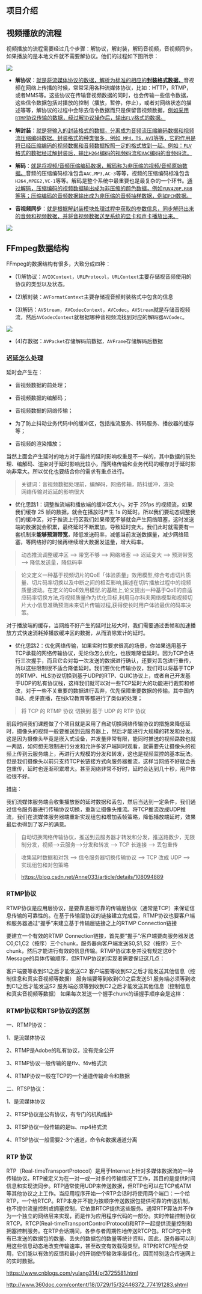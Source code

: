 ## 项目介绍


## 视频播放的流程

视频播放的流程需要经过几个步骤：解协议，解封装，解码音视频，音视频同步。如果播放的是本地文件就不需要解协议。他们的过程如下图所示：

![](./img/project/视频播放流程.png)

- **解协议**：<u>就是将流媒体协议的数据，解析为标准的相应的**封装格式数据**，</u>音视频在网络上传播的时候，常常采用各种流媒体协议，比如：HTTP，RTMP，或者MMS等。这些协议在传输音视频数据的同时，也会传输一些信令数据，这些信令数据包括对播放的控制（播放，暂停，停止），或者对网络状态的描述等等，解协议的过程中会除去信令数据而只是保留音视频数据，<u>例如采用`RTMP`协议传输的数据，经过解协议操作后，输出`FLV`格式的数据。</u>

- **解封装**：<u>就是将输入的封装格式的数据，分离成为音频流压缩编码数据和视频流压缩编码数据。封装格式的种类很多，例如` MP4，TS，AVI`等等，它的作用是将已经压缩编码的视频数据和音频数据按照一定的格式放到一起。例如：`FLV`格式的数据经过解封装后，输出`H264`编码的视频码流和`AAC`编码的音频码流。</u>

- **解码**：<u>就是将视频/音频压缩编码数据，解码称为非压缩的视频/音频原始数据。</u>音频的压缩编码标准包含`AAC,MP3,AC-3`等等，视频的压缩编码标准包含`H264,MPEG2,VC-1`等等。解码是整个系统中最重要也是最复杂的一个环节。<u>通过解码，压缩编码的视频数据输出成为非压缩的颜色数据，例如`YUV420P,RGB`等等；压缩编码的音频数据输出成为非压缩的音频抽样数据，例如`PCM`数据。</u>

- **音视频同步**：<u>就是根据解封装模块处理过程中获取的参数信息，同步解码出来的音频和视频数据，并将音视频数据送至系统的显卡和声卡播放出来。</u>

![](https://cdn.jsdelivr.net/gh/kendall-cpp/blogPic@main/寻offer总结/音视频播放流程.574tor5xrrc0.png)


## FFmpeg数据结构

FFmpeg的数据结构有很多，大致分成四种：
- (1)解协议：`AVIOContext`，`URLProtocol`，`URLContext`主要存储视音频使用的协议的类型以及状态。

- (2)解封装：`AVFormatContext`主要存储视音频封装格式中包含的信息

- (3)解码：`AVStream`，`AVCodecContext`，`AVCodec`。`AVStream`就是存储音视频流，然后`AVCodecContext`就根据哪种音视频流找到对应的解码器`AVCodec`。

![](https://cdn.jsdelivr.net/gh/kendall-cpp/blogPic@main/寻offer总结/ffmpeg数据结构02.2wmury82usk0.png)

- (4)存数据：`AVPacket`存储解码前数据，`AVFrame`存储解码后数据



### 迟延怎么处理

延时会产生在：

- 音视频数据的前处理；

- 音视频数据的编解码；

- 音视频数据的网络传输；

- 为了防止抖动业务代码中的缓冲区，包括推流服务、转码服务、播放器的缓存等；

- 音视频的渲染播放；


当然上面会产生延时的地方对于最终的延时影响权重是不一样的，其中数据的前处理、编解码、渲染对于延时影响比较小，而网络传输和业务代码的缓存对于延时影响非常大。所以优化也要结合你的需求有重点进行。


> 关键词：音视频数据处理前，编解码，网络传输，防抖缓冲，渲染            
> 网络传输对迟延的影响很大

- 优化思路1：调整推流端和播放端的缓冲区大小，对于 25fps 的视频流，如果我们缓存 25 帧的数据，就会在播放时产生 1s 的延时。所以我们要动态调整我们的缓冲区，对于推流上行区我们如果带宽不够就会产生网络阻塞，这时发送端的数据就会积累，最终延时不断累加，导致延时变大。我们此时就需要有一套机制来**能够预测带宽**，降低发送码率，减低当前发送数据量，减少网络阻塞，等网络好的时候再继续增大数据发送量，增大码率。

> 动态推流调整缓冲区 --> 带宽不够 --> 网络堵塞 --> 迟延变大 --> 预测带宽 --> 降低发送量，降低码率

> 论文定义一种基于视频切片的QoE「体验质量」效用模型,综合考虑切片质量、切片码率切换以及中断之间的相互影响,描述在切片播放过程中的视频质量波动。在定义的QoE效用模型.的基础上,论文提出一种基于QoE的自适应码率切换方法,将视频质量作为优化目标,利用马尔科夫网络模型和视频切片大小信息准确预测未来切片传输过程,获得使长时用户体验最优的码率决策。

对于播放端的缓存，当网络不好产生的延时比较大时，我们需要通过丢帧和加速播放方式快速消耗掉播放缓冲区的数据，从而消除累计的延时。

- 优化思路2：优化网络传输，如果实时性要求很高的场景，你如果选用基于TCP承载的网络传输协议，无论你怎么优化，也很难降低延时。因为TCP会进行三次握手，而且它会对每一次发送的数据进行确认，还要对丢包进行重传，所以这些限制很不适合降低延时。我们要优化传输协议，我们可以将基于TCP的RTMP、HLS协议切换到基于UDP的RTP、QUIC协议上，或者自己开发基于UDP的私有协议栈，这样我们就可以对一些TCP延时大的功能进行裁剪和修改，对于一些不关重要的数据进行丢弃，优先保障重要数据的传输。其中国内B站、虎牙直播，在线k12教育等都进行了类似的处理；

> 将 TCP 的 RTMP 协议 切换到 基于 UDP 的 RTP 协议


前段时间我们课题做了个项目就是采用了自动切换网络传输协议的措施来降低延时，摄像头的视频一般要推送到云服务器上，然后才能进行大规模的转发和分发。这是因为摄像头毕竟是嵌入式设备，并发量非常有限，能同时推送的视频路数也就一两路，如何想无限制进行分发和允许多客户端同时观看，就需要先让摄像头的视频上传到云服务端上，再进行大规模的分发和转发，这也是视频监控的基本玩法。但是我们摄像头以前只支持TCP长链接方式向服务器推流，这样当网络不好就会丢包重传，延时也逐渐积累增大。甚至网络非常不好时，延时会达到几十秒，用户体验很不好。

措施：

我们流媒体服务端会收集播放器的延时数据和丢包，然后当达到一定条件，我们通过信令服务器进行传输协议切换，重新让摄像头推流。将TCP推流改成UDP推流，我们在流媒体服务器端重新实现组包和增加丢帧策略，降低播放端延时，效果最后也得到了客户的满意。

> 自动切换网络传输协议，推送到云服务器才转发和分发，推送路数少，无限制分发，视频-->云服务-->分发和转发 --> TCP 长连接 --> 丢包重传

> 收集延时数据和对包 --> 信令服务器切换传输协议 --> TCP 改成 UDP --> 实现组包和对包策略

> https://blog.csdn.net/Anne033/article/details/108094889


### RTMP协议

RTMP协议是应用层协议，是要靠底层可靠的传输层协议（通常是TCP）来保证信息传输的可靠性的。在基于传输层协议的链接建立完成后，RTMP协议也要客户端和服务器通过“握手”来建立基于传输层链接之上的RTMP Connection链接

要建立一个有效的RTMP Connection链接，首先要“握手”:客户端要向服务器发送C0,C1,C2（按序）三个chunk，服务器向客户端发送S0,S1,S2（按序）三个chunk，然后才能进行有效的信息传输。RTMP协议本身并没有规定这6个Message的具体传输顺序，但RTMP协议的实现者需要保证这几点：

客户端要等收到S1之后才能发送C2
客户端要等收到S2之后才能发送其他信息（控制信息和真实音视频等数据）
服务端要等到收到C0之后发送S1
服务端必须等到收到C1之后才能发送S2
服务端必须等到收到C2之后才能发送其他信息（控制信息和真实音视频等数据）
如果每次发送一个握手chunk的话握手顺序会是这样：

### RTMP协议和RTSP协议的区别

一、RTMP协议：

1、是流媒体协议

2、RTMP是Adobe的私有协议，没有完全公开

3、RTMP协议一般传输的是flv、f4v格式流

4、RTMP协议一般在TCP的一个通道传输命令和数据

二、RTSP协议：

1、是流媒体协议

2、RTSP协议是公有协议，有专门的机构维护

3、RTSP协议一般传输的是ts、mp4格式流

4、RTSP协议一般需要2-3个通道，命令和数据通道分离

### RTP 协议

RTP（Real-timeTransportProtocol）是用于Internet上针对多媒体数据流的一种传输协议。RTP被定义为在一对一或一对多的传输情况下工作，其目的是提供时间信息和实现流同步。RTP通常使用UDP来传送数据，但RTP也可以在TCP或ATM等其他协议之上工作。当应用程序开始一个RTP会话时将使用两个端口：一个给RTP，一个给RTCP。RTP本身并不能为按顺序传送数据包提供可靠的传送机制，也不提供流量控制或拥塞控制，它依靠RTCP提供这些服务。通常RTP算法并不作为一个独立的网络层来实现，而是作为应用程序代码的一部分。实时传输控制协议RTCP。RTCP(Real-timeTransportControlProtocol)和RTP一起提供流量控制和拥塞控制服务。在RTP会话期间，各参与者周期性地传送RTCP包。RTCP包中含有已发送的数据包的数量、丢失的数据包的数量等统计资料，因此，服务器可以利用这些信息动态地改变传输速率，甚至改变有效载荷类型。RTP和RTCP配合使用，它们能以有效的反馈和最小的开销使传输效率最佳化，因而特别适合传送网上的实时数据。


https://www.cnblogs.com/yulang314/p/3725581.html

http://www.360doc.com/content/18/0729/15/32446372_774191283.shtml






